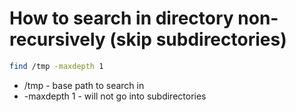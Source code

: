 # How to search in directory non-recursively (skip subdirectories)

```bash
find /tmp -maxdepth 1
```

- /tmp - base path to search in
- -maxdepth 1 - will not go into subdirectories
